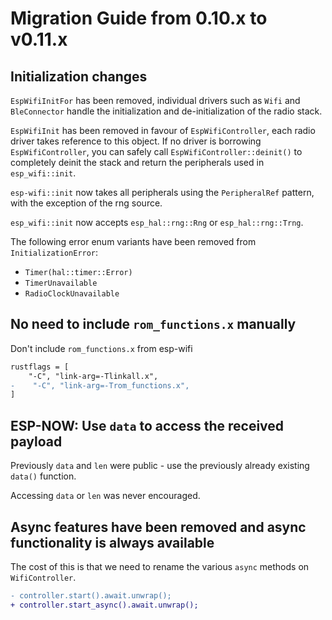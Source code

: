 # Migration Guide from 0.10.x to v0.11.x

## Initialization changes

`EspWifiInitFor` has been removed, individual drivers such as `Wifi` and `BleConnector` handle the initialization and de-initialization of the radio stack.

`EspWifiInit` has been removed in favour of `EspWifiController`, each radio driver takes reference to this object. If no driver is borrowing `EspWifiController`,
you can safely call `EspWifiController::deinit()` to completely deinit the stack and return the peripherals used in `esp_wifi::init`.

`esp-wifi::init` now takes all peripherals using the `PeripheralRef` pattern, with the exception of the rng source.

`esp_wifi::init` now accepts `esp_hal::rng::Rng` or `esp_hal::rng::Trng`.

The following error enum variants have been removed from `InitializationError`:

- `Timer(hal::timer::Error)`
- `TimerUnavailable`
- `RadioClockUnavailable`

## No need to include `rom_functions.x` manually

Don't include `rom_functions.x` from esp-wifi

```diff
rustflags = [
    "-C", "link-arg=-Tlinkall.x",
-    "-C", "link-arg=-Trom_functions.x",
]
```

## ESP-NOW: Use `data` to access the received payload

Previously `data` and `len` were public - use the previously already existing `data()` function.

Accessing `data` or `len` was never encouraged.

## Async features have been removed and async functionality is always available

The cost of this is that we need to rename the various `async` methods on `WifiController`.

```diff
- controller.start().await.unwrap();
+ controller.start_async().await.unwrap();
```
